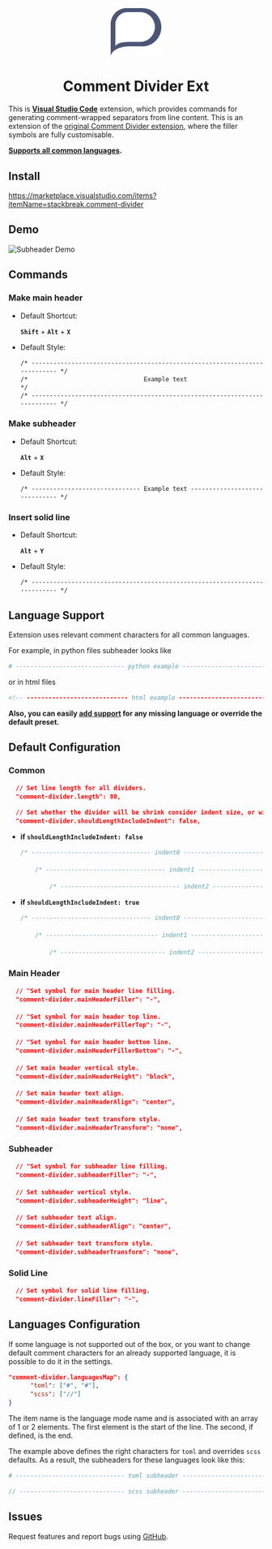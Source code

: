 <p align="center">
  <img alt="Comment Divider" src="https://github.com/sujenphea/comment-divider/raw/master/img/logo.png" width="20%"  />
</p>

<h1 align="center">
  Comment Divider Ext
</h1>

This is **[Visual Studio Code](https://github.com/Microsoft/vscode)** extension, which provides commands for generating comment-wrapped separators from line content. This is an extension of the [original Comment Divider extension](https://github.com/stackbreak/comment-divider), where the filler symbols are fully customisable.

**[Supports all common languages](#language-support).**

## Install

https://marketplace.visualstudio.com/items?itemName=stackbreak.comment-divider

## Demo

![Subheader Demo](img/sub-header.gif)

## Commands

### Make main header

- Default Shortcut:

  **`Shift`** + **`Alt`** + **`X`**

- Default Style:

  ```
  /* -------------------------------------------------------------------------- */
  /*                                Example text                                */
  /* -------------------------------------------------------------------------- */
  ```

### Make subheader

- Default Shortcut:

  **`Alt`** + **`X`**

- Default Style:

  ```
  /* ------------------------------ Example text ------------------------------ */
  ```

### Insert solid line

- Default Shortcut:

  **`Alt`** + **`Y`**

* Default Style:

  ```
  /* -------------------------------------------------------------------------- */
  ```

## Language Support

Extension uses relevant comment characters for all common languages.

For example, in python files subheader looks like

```python
# ------------------------------ python example ------------------------------ #
```

or in html files

```html
<!-- ---------------------------- html example ----------------------------- -->
```

**Also, you can easily [add support](#languages-configuration) for any missing language or override the default preset.**

## Default Configuration

### Common

```json
  // Set line length for all dividers.
  "comment-divider.length": 80,
```

```json
  // Set whether the divider will be shrink consider indent size, or will be always fixed length.
  "comment-divider.shouldLengthIncludeIndent": false,
```

- **if `shouldLengthIncludeIndent: false`**

  ```js
  /* --------------------------------- indent0 -------------------------------- */

      /* --------------------------------- indent1 -------------------------------- */

          /* --------------------------------- indent2 -------------------------------- */
  ```

- **if `shouldLengthIncludeIndent: true`**

  ```js
  /* --------------------------------- indent0 -------------------------------- */

      /* ------------------------------- indent1 ------------------------------ */

          /* ----------------------------- indent2 ---------------------------- */
  ```


### Main Header

```json
  // "Set symbol for main header line filling.
  "comment-divider.mainHeaderFiller": "-",

  // "Set symbol for main header top line.
  "comment-divider.mainHeaderFillerTop": "-",
  
  // "Set symbol for main header bottom line.
  "comment-divider.mainHeaderFillerBottom": "-",

  // Set main header vertical style.
  "comment-divider.mainHeaderHeight": "block",

  // Set main header text align.
  "comment-divider.mainHeaderAlign": "center",

  // Set main header text transform style.
  "comment-divider.mainHeaderTransform": "none",
```

### Subheader

```json
  // "Set symbol for subheader line filling.
  "comment-divider.subheaderFiller": "-",

  // Set subheader vertical style.
  "comment-divider.subheaderHeight": "line",

  // Set subheader text align.
  "comment-divider.subheaderAlign": "center",

  // Set subheader text transform style.
  "comment-divider.subheaderTransform": "none",
```

### Solid Line

```json
  // Set symbol for solid line filling.
  "comment-divider.lineFiller": "-",
```

## Languages Configuration

If some language is not supported out of the box, or you want to change default comment characters for an already supported language, it is possible to do it in the settings.

```json
"comment-divider.languagesMap": {
      "toml": ["#", "#"],
      "scss": ["//"]
}
```

The item name is the language mode name and is associated with an array of 1 or 2 elements. The first element is the start of the line. The second, if defined, is the end.

The example above defines the right characters for `toml` and overrides `scss` defaults. As a result, the subheaders for these languages look like this:

```toml
# ------------------------------ toml subheader ------------------------------ #
```

```scss
// ----------------------------- scss subheader --------------------------------
```

## Issues

Request features and report bugs using [GitHub](https://github.com/sujenphea/comment-divider/issues).
